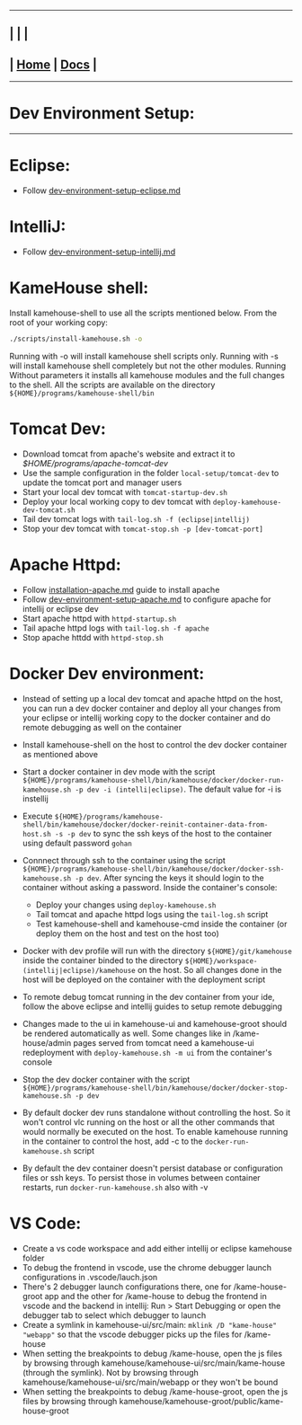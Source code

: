 ---------------------------------------------------------------
| | |
---------------------------------------------------------------
| [Home](/README.md) | [Docs](/docs/README.md) |
---------------------------------------------------------------

*********************

# Dev Environment Setup:

*********************

# Eclipse:

- Follow [dev-environment-setup-eclipse.md](/docs/dev-environment/dev-environment-setup-eclipse.md) 

# IntelliJ:

- Follow [dev-environment-setup-intellij.md](/docs/dev-environment/dev-environment-setup-intellij.md) 

# KameHouse shell:

Install kamehouse-shell to use all the scripts mentioned below. From the root of your working copy:
```sh
./scripts/install-kamehouse.sh -o
```
Running with -o will install kamehouse shell scripts only. 
Running with -s will install kamehouse shell completely but not the other modules. 
Running Without parameters it installs all kamehouse modules and the full changes to the shell.
All the scripts are available on the directory `${HOME}/programs/kamehouse-shell/bin`

# Tomcat Dev:

* Download tomcat from apache's website and extract it to *$HOME/programs/apache-tomcat-dev*
* Use the sample configuration in the folder `local-setup/tomcat-dev` to update the tomcat port and manager users
* Start your local dev tomcat with `tomcat-startup-dev.sh`
* Deploy your local working copy to dev tomcat with `deploy-kamehouse-dev-tomcat.sh`
* Tail dev tomcat logs with `tail-log.sh -f (eclipse|intellij)`
* Stop your dev tomcat with `tomcat-stop.sh -p [dev-tomcat-port]`

# Apache Httpd:

- Follow [installation-apache.md](/docs/installation/installation-apache.md) guide to install apache 
- Follow [dev-environment-setup-apache.md](/docs/dev-environment/dev-environment-setup-apache.md) to configure apache for intellij or eclipse dev
- Start apache httpd with `httpd-startup.sh`
- Tail apache httpd logs with `tail-log.sh -f apache`
- Stop apache httdd with `httpd-stop.sh`

# Docker Dev environment:

- Instead of setting up a local dev tomcat and apache httpd on the host, you can run a dev docker container and deploy all your changes from your eclipse or intellij working copy to the docker container and do remote debugging as well on the container

- Install kamehouse-shell on the host to control the dev docker container as mentioned above

- Start a docker container in dev mode with the script `${HOME}/programs/kamehouse-shell/bin/kamehouse/docker/docker-run-kamehouse.sh -p dev -i (intelli|eclipse)`. The default value for -i is instellij

- Execute `${HOME}/programs/kamehouse-shell/bin/kamehouse/docker/docker-reinit-container-data-from-host.sh -s -p dev` to sync the ssh keys of the host to the container using default password `gohan`

- Connnect through ssh to the container using the script `${HOME}/programs/kamehouse-shell/bin/kamehouse/docker/docker-ssh-kamehouse.sh -p dev`. After syncing the keys it should login to the container without asking a password. Inside the container's console:
  - Deploy your changes using `deploy-kamehouse.sh`
  - Tail tomcat and apache httpd logs using the `tail-log.sh` script
  - Test kamehouse-shell and kamehouse-cmd inside the container (or deploy them on the host and test on the host too)

- Docker with dev profile will run with the directory `${HOME}/git/kamehouse` inside the container binded to the directory `${HOME}/workspace-(intellij|eclipse)/kamehouse` on the host. So all changes done in the host will be deployed on the container with the deployment script

- To remote debug tomcat running in the dev container from your ide, follow the above eclipse and intellij guides to setup remote debugging

- Changes made to the ui in kamehouse-ui and kamehouse-groot should be rendered automatically as well. Some changes like in /kame-house/admin pages served from tomcat need a kamehouse-ui redeployment with `deploy-kamehouse.sh -m ui` from the container's console

- Stop the dev docker container with the script `${HOME}/programs/kamehouse-shell/bin/kamehouse/docker/docker-stop-kamehouse.sh -p dev`

- By default docker dev runs standalone without controlling the host. So it won't control vlc running on the host or all the other commands that would normally be executed on the host. To enable kamehouse running in the container to control the host, add -c to the `docker-run-kamehouse.sh` script

- By default the dev container doesn't persist database or configuration files or ssh keys. To persist those in volumes between container restarts, run `docker-run-kamehouse.sh` also with -v

# VS Code:

* Create a vs code workspace and add either intellij or eclipse kamehouse folder
* To debug the frontend in vscode, use the chrome debugger launch configurations in .vscode/lauch.json
* There's 2 debugger launch configurations there, one for /kame-house-groot app and the other for /kame-house to debug the frontend in vscode and the backend in intellij: Run > Start Debugging or open the debugger tab to select which debugger to launch
* Create a symlink in kamehouse-ui/src/main: `mklink /D "kame-house" "webapp"` so that the vscode debugger picks up the files for /kame-house
* When setting the breakpoints to debug /kame-house, open the js files by browsing through kamehouse/kamehouse-ui/src/main/kame-house (through the symlink). Not by browsing through kamehouse/kamehouse-ui/src/main/webapp or they won't be bound
* When setting the breakpoints to debug /kame-house-groot, open the js files by browsing through kamehouse/kamehouse-groot/public/kame-house-groot
